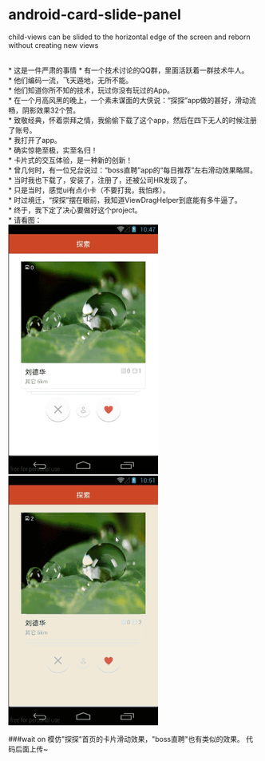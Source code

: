 # android-card-slide-panel
child-views can be slided to the horizontal edge of the screen and reborn without creating new views

<br>
* 这是一件严肃的事情
	* 有一个技术讨论的QQ群，里面活跃着一群技术牛人。<br>
	* 他们编码一流，飞天遁地，无所不能。<br>
	* 他们知道你所不知的技术，玩过你没有玩过的App。<br>
	* 在一个月高风黑的晚上，一个素未谋面的大侠说：“探探”app做的甚好，滑动流畅，阴影效果32个赞。<br>
	* 致敬经典，怀着崇拜之情，我偷偷下载了这个app，然后在四下无人的时候注册了账号。<br>
	* 我打开了app。<br>
	* 确实惊艳至极，实至名归！<br>
	* 卡片式的交互体验，是一种新的创新！<br>
	* 曾几何时，有一位兄台说过：“boss直聘”app的“每日推荐”左右滑动效果略屌。<br>
	* 当时我也下载了，安装了，注册了，还被公司HR发现了。<br>
	* 只是当时，感觉ui有点小卡（不要打我，我怕疼）。<br>
	* 时过境迁，“探探”摆在眼前，我知道ViewDragHelper到底能有多牛逼了。<br>
	* 终于，我下定了决心要做好这个project。<br>
	* 请看图：<br>
	

<td>
	 <img src="capture01.gif" width="300" height="500" />
	 <img src="capture03.gif" width="300" height="500" />
</td>

###wait on
模仿"探探"首页的卡片滑动效果，"boss直聘"也有类似的效果。
代码后面上传~
